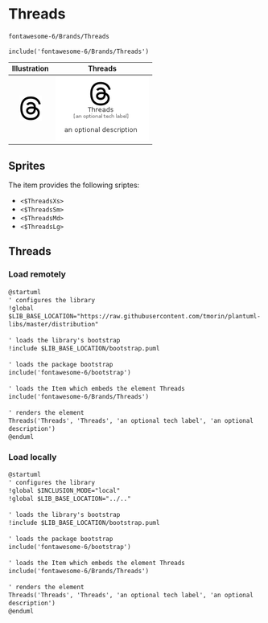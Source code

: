 # Threads


```text
fontawesome-6/Brands/Threads
```

```text
include('fontawesome-6/Brands/Threads')
```



| Illustration | Threads |
| :---: | :---: |
| ![illustration for Illustration](../../fontawesome-6/Brands/Threads.png) | ![illustration for Threads](../../fontawesome-6/Brands/Threads.Local.png) |



## Sprites
The item provides the following sriptes:

- `<$ThreadsXs>`
- `<$ThreadsSm>`
- `<$ThreadsMd>`
- `<$ThreadsLg>`





## Threads

### Load remotely
```plantuml
@startuml
' configures the library
!global $LIB_BASE_LOCATION="https://raw.githubusercontent.com/tmorin/plantuml-libs/master/distribution"

' loads the library's bootstrap
!include $LIB_BASE_LOCATION/bootstrap.puml

' loads the package bootstrap
include('fontawesome-6/bootstrap')

' loads the Item which embeds the element Threads
include('fontawesome-6/Brands/Threads')

' renders the element
Threads('Threads', 'Threads', 'an optional tech label', 'an optional description')
@enduml
```

### Load locally
```plantuml
@startuml
' configures the library
!global $INCLUSION_MODE="local"
!global $LIB_BASE_LOCATION="../.."

' loads the library's bootstrap
!include $LIB_BASE_LOCATION/bootstrap.puml

' loads the package bootstrap
include('fontawesome-6/bootstrap')

' loads the Item which embeds the element Threads
include('fontawesome-6/Brands/Threads')

' renders the element
Threads('Threads', 'Threads', 'an optional tech label', 'an optional description')
@enduml
```

